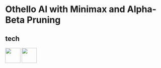 # Othello AI with Minimax and Alpha-Beta Pruning

## tech

<div>
    <img src="https://cdn.jsdelivr.net/gh/devicons/devicon@latest/icons/python/python-original.svg" width=48/>
    <img src="https://cdn.jsdelivr.net/gh/devicons/devicon@latest/icons/pytorch/pytorch-original.svg" width=48/>
</div>

